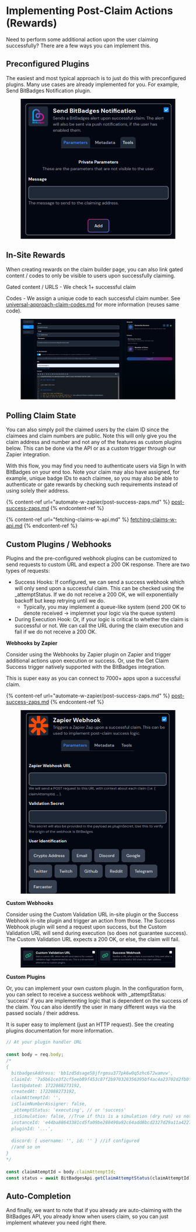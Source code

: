 # Implementing Post-Claim Actions (Rewards)

Need to perform some additional action upon the user claiming successfully? There are a few ways you can implement this.

## **Preconfigured Plugins**

The easiest and most typical approach is to just do this with preconfigured plugins. Many use cases are already implemented for you. For example, Send BitBadges Notification plugin.

<figure><img src="../../.gitbook/assets/image (1) (1) (1) (1).png" alt=""><figcaption></figcaption></figure>

## **In-Site Rewards**

When creating rewards on the claim builder page, you can also link gated content / codes to only be visible to users upon successfully claiming.

Gated content / URLS - We check 1+ successful claim

Codes - We assign a unique code to each successful claim number. See [universal-approach-claim-codes.md](universal-approach-claim-codes.md "mention") for more information (reuses same code).

<figure><img src="../../.gitbook/assets/image (1) (1) (1) (1) (1).png" alt=""><figcaption></figcaption></figure>

## Polling Claim State

You can also simply poll the claimed users by the claim ID since the claimees and claim numbers are public. Note this will only give you the claim address and number and not any of the features as custom plugins below. This can be done via the API or as a custom trigger through our Zapier integration.

With this flow, you may find you need to authenticate users via Sign In with BItBadges on your end too. Note your claim may also have assigned, for example, unique badge IDs to each claimee, so you may also be able to authenticate or gate rewards by checking such requirements instead of using solely their address.

{% content-ref url="automate-w-zapier/post-success-zaps.md" %}
[post-success-zaps.md](automate-w-zapier/post-success-zaps.md)
{% endcontent-ref %}

{% content-ref url="fetching-claims-w-api.md" %}
[fetching-claims-w-api.md](fetching-claims-w-api.md)
{% endcontent-ref %}

## **Custom Plugins / Webhooks**

Plugins and the pre-configured webhook plugins can be customized to send requests to custom URL and expect a 200 OK response. There are two types of requests:

* Success Hooks: If configured, we can send a success webhook which will only send upon a successful claim. This can be checked using the \_attemptStatus. If we do not receive a 200 OK, we will exponentially backoff but keep retrying until we do.
  * Typically, you may implement a queue-like system (send 200 OK to denote received -> implemnet your logic via the queue system)
* During Execution Hook: Or, if your logic is critical to whether the claim is successful or not. We can call the URL during the claim execution and fail if we do not receive a 200 OK.

**Webhooks by Zapier**

Consider using the Webhooks by Zapier plugin on Zapier and trigger additional actions upon execution or success. Or, use the Get Claim Success trigger natively supported with the BitBadges integration.

This is super easy as you can connect to 7000+ apps upon a successful claim.

{% content-ref url="automate-w-zapier/post-success-zaps.md" %}
[post-success-zaps.md](automate-w-zapier/post-success-zaps.md)
{% endcontent-ref %}

<figure><img src="../../.gitbook/assets/image (149).png" alt=""><figcaption></figcaption></figure>

**Custom Webhooks**

Consider using the Custom Validation URL in-site plugin or the Success Webhook in-site plugin and trigger an action from those. The Success Webhook plugin will send a request upon success, but the Custom Validation URL will send during execution (so does not guarantee success). The Custom Validation URL expects a 200 OK, or else, the claim will fail.

<figure><img src="../../.gitbook/assets/image (150).png" alt=""><figcaption></figcaption></figure>

**Custom Plugins**

Or, you can implement your own custom plugin. In the configuration form, you can select to receive a success webhook with \_attemptStatus: 'success' if you are implementing logic that is dependent on the success of the claim. You can also identify the user in many different ways via the passed socials / their address.

It is super easy to implement (just an HTTP request). See the creating plugins documentation for more information.

```typescript
// At your plugin handler URL

const body = req.body;
/*
{
  bitbadgesAddress: 'bb1zd5dsage58jfrgmsu377pk6w0q5zhc672wamvw',
  claimId: '7a5b61ce3f2cf5eeb89f453c87f2b970328356395bf4ac4a23702d2fb0fb63c9',
  lastUpdated: 1722088273192,
  createdAt: 1722088273192,
  claimAttemptId: '',
  isClaimNumberAssigner: false,
  _attemptStatus: 'executing', // or 'success'
  _isSimulation: false, //True if this is a simulation (dry run) vs not
  instanceId: 'e44ba88643381cd5fa09be288490a92c64add8bcd2327d29a11a4227fab55e5e',
  pluginId: '...',
  
  discord: { username: '', id: '' } //if configured
  //and so on
}
*/

const claimAtemptId = body.claimAttemptId;
const status = await BitBadgesApi.getClaimAttemptStatus(claimAttemptId);
```

## Auto-Completion

And finally, we want to note that if you already are auto-claiming with the BitBadges API, you already know when users claim, so you can just implement whatever you need right there.

